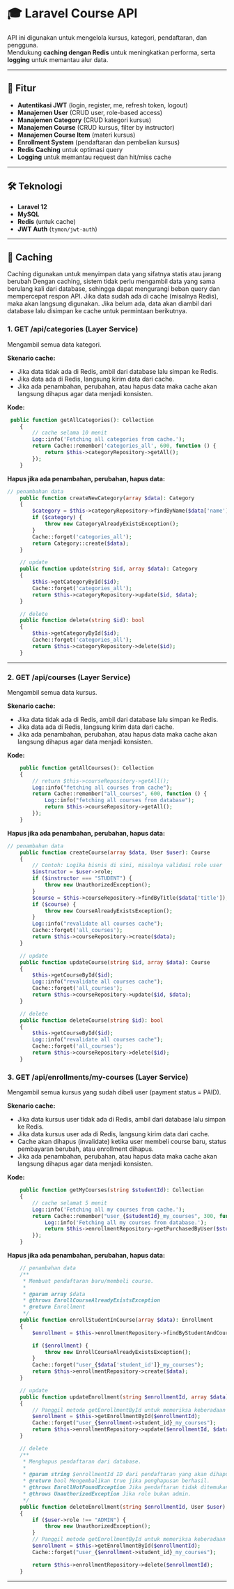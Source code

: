 # 🎓 Laravel Course API

API ini digunakan untuk mengelola kursus, kategori, pendaftaran, dan pengguna.  
Mendukung **caching dengan Redis** untuk meningkatkan performa, serta **logging** untuk memantau alur data.

---

## 🚀 Fitur

-   **Autentikasi JWT** (login, register, me, refresh token, logout)
-   **Manajemen User** (CRUD user, role-based access)
-   **Manajemen Category** (CRUD kategori kursus)
-   **Manajemen Course** (CRUD kursus, filter by instructor)
-   **Manajemen Course Item** (materi kursus)
-   **Enrollment System** (pendaftaran dan pembelian kursus)
-   **Redis Caching** untuk optimasi query
-   **Logging** untuk memantau request dan hit/miss cache

---

## 🛠️ Teknologi

-   **Laravel 12**
-   **MySQL**
-   **Redis** (untuk cache)
-   **JWT Auth** (`tymon/jwt-auth`)

---

## 🚀 Caching

Caching digunakan untuk menyimpan data yang sifatnya statis atau jarang berubah Dengan caching, sistem tidak perlu mengambil data yang sama berulang kali dari database, sehingga dapat mengurangi beban query dan mempercepat respon API. Jika data sudah ada di cache (misalnya Redis), maka akan langsung digunakan. Jika belum ada, data akan diambil dari database lalu disimpan ke cache untuk permintaan berikutnya.

### 1. GET /api/categories (Layer Service)

Mengambil semua data kategori.

**Skenario cache:**

-   Jika data tidak ada di Redis, ambil dari database lalu simpan ke Redis.
-   Jika data ada di Redis, langsung kirim data dari cache.
-   Jika ada penambahan, perubahan, atau hapus data maka cache akan langsung dihapus agar data menjadi konsisten.

**Kode:**

```php
 public function getAllCategories(): Collection
    {
        // cache selama 10 menit
        Log::info('Fetching all categories from cache.');
        return Cache::remember('categories_all', 600, function () {
            return $this->categoryRepository->getAll();
        });
    }
```

**Hapus jika ada penambahan, perubahan, hapus data:**

```php
// penambahan data
    public function createNewCategory(array $data): Category
    {
        $category = $this->categoryRepository->findByName($data['name']);
        if ($category) {
            throw new CategoryAlreadyExistsException();
        }
        Cache::forget('categories_all');
        return Category::create($data);
    }

    // update
    public function update(string $id, array $data): Category
    {
        $this->getCategoryById($id);
        Cache::forget('categories_all');
        return $this->categoryRepository->update($id, $data);
    }

    // delete
    public function delete(string $id): bool
    {
        $this->getCategoryById($id);
        Cache::forget('categories_all');
        return $this->categoryRepository->delete($id);
    }
```

---

### 2. GET /api/courses (Layer Service)

Mengambil semua data kursus.

**Skenario cache:**

-   Jika data tidak ada di Redis, ambil dari database lalu simpan ke Redis.
-   Jika data ada di Redis, langsung kirim data dari cache.
-   Jika ada penambahan, perubahan, atau hapus data maka cache akan langsung dihapus agar data menjadi konsisten.

**Kode:**

```php
    public function getAllCourses(): Collection
    {
        // return $this->courseRepository->getAll();
        Log::info("fetching all courses from cache");
        return Cache::remember("all_courses", 600, function () {
            Log::info("fetching all courses from database");
            return $this->courseRepository->getAll();
        });
    }
```

**Hapus jika ada penambahan, perubahan, hapus data:**

```php
// penambahan data
    public function createCourse(array $data, User $user): Course
    {
        // Contoh: Logika bisnis di sini, misalnya validasi role user
        $instructor = $user->role;
        if ($instructor === "STUDENT") {
            throw new UnauthorizedException();
        }
        $course = $this->courseRepository->findByTitle($data['title']);
        if ($course) {
            throw new CourseAlreadyExistsException();
        }
        Log::info("revalidate all courses cache");
        Cache::forget('all_courses');
        return $this->courseRepository->create($data);
    }

    // update
    public function updateCourse(string $id, array $data): Course
    {
        $this->getCourseById($id);
        Log::info("revalidate all courses cache");
        Cache::forget('all_courses');
        return $this->courseRepository->update($id, $data);
    }

    // delete
    public function deleteCourse(string $id): bool
    {
        $this->getCourseById($id);
        Log::info("revalidate all courses cache");
        Cache::forget('all_courses');
        return $this->courseRepository->delete($id);
    }
```

### 3. GET /api/enrollments/my-courses (Layer Service)

Mengambil semua kursus yang sudah dibeli user (payment status = PAID).

**Skenario cache:**

-   Jika data kursus user tidak ada di Redis, ambil dari database lalu simpan ke Redis.
-   Jika data kursus user ada di Redis, langsung kirim data dari cache.
-   Cache akan dihapus (invalidate) ketika user membeli course baru, status pembayaran berubah, atau enrollment dihapus.
-   Jika ada penambahan, perubahan, atau hapus data maka cache akan langsung dihapus agar data menjadi konsisten.

**Kode:**

```php
    public function getMyCourses(string $studentId): Collection
    {
        // cache selamat 5 menit
        Log::info('Fetching all my courses from cache.');
        return Cache::remember("user_{$studentId}_my_courses", 300, function () use ($studentId) {
            Log::info('Fetching all my courses from database.');
            return $this->enrollmentRepository->getPurchasedByUser($studentId);
        });
    }
```

**Hapus jika ada penambahan, perubahan, hapus data:**

```php
    // penambahan data
    /**
     * Membuat pendaftaran baru/membeli course.
     *
     * @param array $data
     * @throws EnrollCourseAlreadyExistsException
     * @return Enrollment
     */
    public function enrollStudentInCourse(array $data): Enrollment
    {
        $enrollment = $this->enrollmentRepository->findByStudentAndCourse($data['student_id'], $data['course_id']);

        if ($enrollment) {
            throw new EnrollCourseAlreadyExistsException();
        }
        Cache::forget("user_{$data['student_id']}_my_courses");
        return $this->enrollmentRepository->create($data);
    }

    // update
    public function updateEnrollment(string $enrollmentId, array $data): Enrollment
    {
        // Panggil metode getEnrollmentById untuk memeriksa keberadaan pendaftaran
        $enrollment = $this->getEnrollmentById($enrollmentId);
        Cache::forget("user_{$enrollment->student_id}_my_courses");
        return $this->enrollmentRepository->update($enrollmentId, $data);
    }

    // delete
    /**
     * Menghapus pendaftaran dari database.
     *
     * @param string $enrollmentId ID dari pendaftaran yang akan dihapus.
     * @return bool Mengembalikan true jika penghapusan berhasil.
     * @throws EnrollNotFoundException Jika pendaftaran tidak ditemukan.
     * @throws UnauthorizedException Jika role bukan admin.
     */
    public function deleteEnrollment(string $enrollmentId, User $user): bool
    {
        if ($user->role !== "ADMIN") {
            throw new UnauthorizedException();
        }
        // Panggil metode getEnrollmentById untuk memeriksa keberadaan pendaftaran
        $enrollment = $this->getEnrollmentById($enrollmentId);
        Cache::forget("user_{$enrollment->student_id}_my_courses");

        return $this->enrollmentRepository->delete($enrollmentId);
    }
```

---
